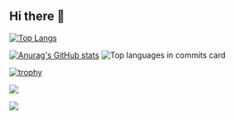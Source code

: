 ## Hi there 👋

<!--
**kobatakeyann/kobatakeyann** is a ✨ _special_ ✨ repository because its `README.md` (this file) appears on your GitHub profile.

Here are some ideas to get you started:

- 🔭 I’m currently working on ...
- 🌱 I’m currently learning ...
- 👯 I’m looking to collaborate on ...
- 🤔 I’m looking for help with ...
- 💬 Ask me about ...
- 📫 How to reach me: ...
- 😄 Pronouns: ...
- ⚡ Fun fact: ...
-->

[![Top Langs](https://github-readme-stats.vercel.app/api/top-langs/?username=kobatakeyann&theme=dark&layout=compact&langs_count=7)](https://github.com/anuraghazra/github-readme-stats)

[![Anurag's GitHub stats](https://github-readme-stats.vercel.app/api?username=kobatakeyann&show_icons=true&theme=dark)](https://github.com/anuraghazra/github-readme-stats)
![Top languages in commits card](http://github-profile-summary-cards.vercel.app/api/cards/most-commit-language?username=kobatakeyann&theme=dark)

[![trophy](https://github-profile-trophy.vercel.app/?username=kobatakeyann&theme=dark)](https://github.com/ryo-ma/github-profile-trophy)


![](http://github-profile-summary-cards.vercel.app/api/cards/profile-details?username=kobatakeyann&theme=github)

![](http://github-profile-summary-cards.vercel.app/api/cards/productive-time?username=kobatakeyann&theme=github&utcOffset=+9)
